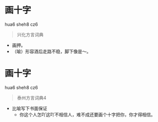 # 画十字
hua6 sheh8 cz6
> 兴化方言词典
- 画押。
- （喻）形容酒后走路不稳，脚下像是～。

# 画十字
hua6 sheh8 cz6
> 泰州方言词典4
- 比喻写下书面保证
  - 你这个人怎吖这吖不相信人，难不成还要画个十字把你，你才得相信。
